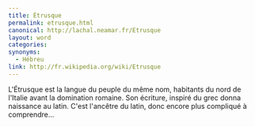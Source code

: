 ```yaml
---
title: Étrusque
permalink: etrusque.html
canonical: http://lachal.neamar.fr/Etrusque
layout: word
categories:
synonyms:
  - Hébreu
link: http://fr.wikipedia.org/wiki/Etrusque
---
```


L'Étrusque est la langue du peuple du même nom, habitants du nord de l'Italie avant la domination romaine. Son écriture, inspiré du grec donna naissance au latin.
C'est l'ancêtre du latin, donc encore plus compliqué à comprendre…

